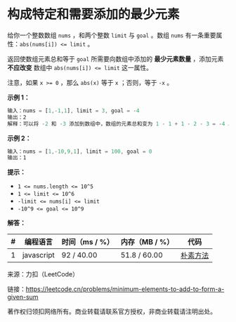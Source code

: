 # 构成特定和需要添加的最少元素

给你一个整数数组 `nums` ，和两个整数 `limit` 与 `goal` 。数组 `nums` 有一条重要属性：`abs(nums[i]) <= limit` 。

返回使数组元素总和等于 `goal` 所需要向数组中添加的 **最少元素数量** ，添加元素 **不应改变** 数组中 `abs(nums[i]) <= limit` 这一属性。

注意，如果 `x >= 0` ，那么 `abs(x)` 等于 `x` ；否则，等于 `-x` 。

**示例 1：**

``` javascript
输入：nums = [1,-1,1], limit = 3, goal = -4
输出：2
解释：可以将 -2 和 -3 添加到数组中，数组的元素总和变为 1 - 1 + 1 - 2 - 3 = -4 。
```

**示例 2：**

``` javascript
输入：nums = [1,-10,9,1], limit = 100, goal = 0
输出：1
```

**提示：**

- `1 <= nums.length <= 10^5`
- `1 <= limit <= 10^6`
- `-limit <= nums[i] <= limit`
- `-10^9 <= goal <= 10^9`

**解答：**

**#**|**编程语言**|**时间（ms / %）**|**内存（MB / %）**|**代码**
--|--|--|--|--
1|javascript|92 / 40.00|51.8 / 60.00|[朴素方法](./javascript/ac_v1.js)

来源：力扣（LeetCode）

链接：https://leetcode.cn/problems/minimum-elements-to-add-to-form-a-given-sum

著作权归领扣网络所有。商业转载请联系官方授权，非商业转载请注明出处。
